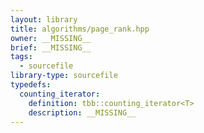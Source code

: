 ```yaml
---
layout: library
title: algorithms/page_rank.hpp
owner: __MISSING__
brief: __MISSING__
tags:
  - sourcefile
library-type: sourcefile
typedefs:
  counting_iterator:
    definition: tbb::counting_iterator<T>
    description: __MISSING__
---
```

